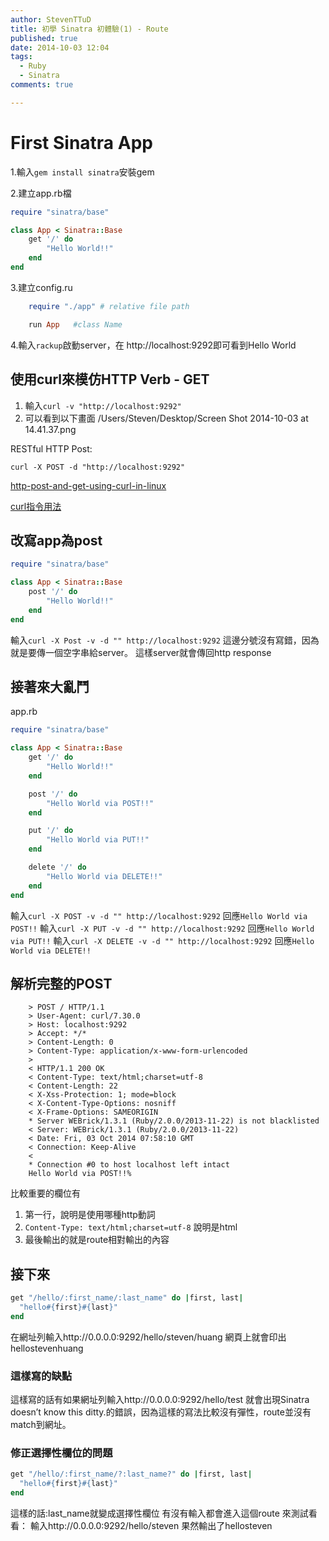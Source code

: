 ```yaml
---
author: StevenTTuD
title: 初學 Sinatra 初體驗(1) - Route
published: true
date: 2014-10-03 12:04
tags:
  - Ruby
  - Sinatra
comments: true

---
```

# First Sinatra App

1.輸入```gem install sinatra```安裝gem

2.建立app.rb檔
```rb
require "sinatra/base"

class App < Sinatra::Base
	get '/' do
		"Hello World!!"
	end
end
```
3.建立config.ru

```rb
	require "./app" # relative file path

	run App   #class Name
```
4.輸入```rackup```啟動server，在 http://localhost:9292即可看到Hello World

## 使用curl來模仿HTTP Verb - GET
1. 輸入```curl -v "http://localhost:9292"```
2. 可以看到以下畫面
/Users/Steven/Desktop/Screen Shot 2014-10-03 at 14.41.37.png

RESTful HTTP Post:
```
curl -X POST -d "http://localhost:9292"
```
[http-post-and-get-using-curl-in-linux](http://stackoverflow.com/questions/14978411/http-post-and-get-using-curl-in-linux)

[curl指令用法](http://evelynnote.blogspot.tw/2011/03/curl.html)

## 改寫app為post
```rb
require "sinatra/base"

class App < Sinatra::Base
	post '/' do
		"Hello World!!"
	end
end
```

輸入```curl -X Post -v -d "" http://localhost:9292```
這邊分號沒有寫錯，因為就是要傳一個空字串給server。
這樣server就會傳回http response

## 接著來大亂鬥
app.rb
```rb
require "sinatra/base"

class App < Sinatra::Base
	get '/' do
		"Hello World!!"
	end

	post '/' do
		"Hello World via POST!!"
	end

	put '/' do
		"Hello World via PUT!!"
	end

	delete '/' do
		"Hello World via DELETE!!"
	end
end
```
輸入```curl -X POST -v -d "" http://localhost:9292```
回應```Hello World via POST!!```
輸入```curl -X PUT -v -d "" http://localhost:9292```
回應```Hello World via PUT!!```
輸入```curl -X DELETE -v -d "" http://localhost:9292```
回應```Hello World via DELETE!!```

## 解析完整的POST

```
    > POST / HTTP/1.1
    > User-Agent: curl/7.30.0
    > Host: localhost:9292
    > Accept: */*
    > Content-Length: 0
    > Content-Type: application/x-www-form-urlencoded
    >
    < HTTP/1.1 200 OK
    < Content-Type: text/html;charset=utf-8
    < Content-Length: 22
    < X-Xss-Protection: 1; mode=block
    < X-Content-Type-Options: nosniff
    < X-Frame-Options: SAMEORIGIN
    * Server WEBrick/1.3.1 (Ruby/2.0.0/2013-11-22) is not blacklisted
    < Server: WEBrick/1.3.1 (Ruby/2.0.0/2013-11-22)
    < Date: Fri, 03 Oct 2014 07:58:10 GMT
    < Connection: Keep-Alive
    <
    * Connection #0 to host localhost left intact
    Hello World via POST!!%
```

比較重要的欄位有

1. 第一行，說明是使用哪種http動詞
2. ```Content-Type: text/html;charset=utf-8``` 說明是html
3. 最後輸出的就是route相對輸出的內容

## 接下來
```rb
get "/hello/:first_name/:last_name" do |first, last|
  "hello#{first}#{last}"
end
```
在網址列輸入http://0.0.0.0:9292/hello/steven/huang
網頁上就會印出hellostevenhuang

### 這樣寫的缺點
這樣寫的話有如果網址列輸入http://0.0.0.0:9292/hello/test
就會出現Sinatra doesn’t know this ditty.的錯誤，因為這樣的寫法比較沒有彈性，route並沒有match到網址。

### 修正選擇性欄位的問題
```rb
get "/hello/:first_name/?:last_name?" do |first, last|
  "hello#{first}#{last}"
end
```
這樣的話:last_name就變成選擇性欄位
有沒有輸入都會進入這個route
來測試看看：
輸入http://0.0.0.0:9292/hello/steven
果然輸出了hellosteven


